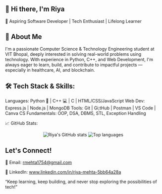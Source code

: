 ## 👋 Hi there, I'm Riya 
🌟 Aspiring Software Developer | Tech Enthusiast | Lifelong Learner

## 🚀 About Me
I'm a passionate Computer Science & Technology Engineering student at VIT Bhopal, deeply interested in solving real-world problems using technology. With experience in Python, C++, and Web Development, I'm always eager to learn, build, and contribute to impactful projects — especially in healthcare, AI, and blockchain.

## 🛠️ Tech Stack & Skills:

Languages: Python 🐍 | C++ 💻 | C | HTML/CSS/JavaScript
Web Dev: Express.js | Node.js | MongoDB 
Tools: Git | Gi;tHub | Postman | VS Code | Canva
CS Fundamentals: OOP, DSA, DBMS, STL, Exception Handling

📈 GitHub Stats:

<p align="center">
  <img src="https://github-readme-stats.vercel.app/api?username=1754riya&show_icons=true&theme=radical" alt="Riya's GitHub stats" />
  <img src="https://github-readme-stats.vercel.app/api/top-langs/?username=1754riya&layout=compact&theme=radical" alt="Top languages" />
</p>



##  Let's Connect!
📧 Email: rmehta1754@gmail.com 


💼 LinkedIn: www.linkedin.com/in/riya-mehta-5bb64a28a

“Keep learning, keep building, and never stop exploring the possibilities of tech!”
